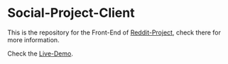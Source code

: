 # Social-Project-Client

This is the repository for the Front-End of [Reddit-Project](https://github.com/bielmarfran/Reddit-Project), check there for more information. 

Check the [Live-Demo](https://thirsty-villani-f5cdd2.netlify.app/).
